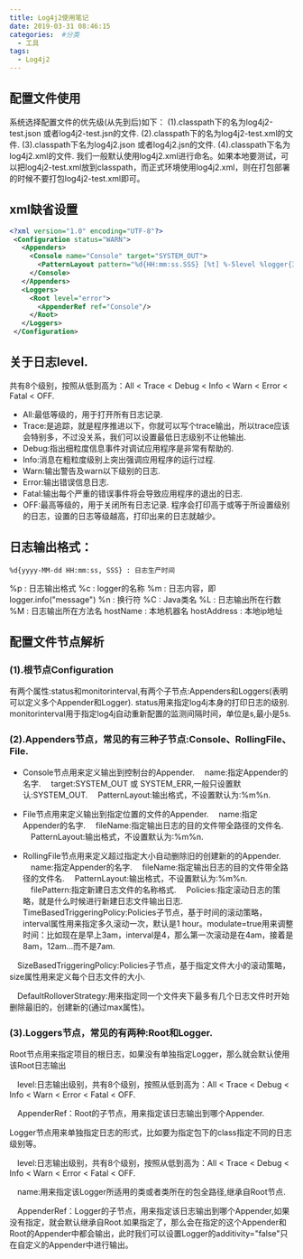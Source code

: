 ```yaml
---
title: Log4j2使用笔记
date: 2019-03-31 08:46:15
categories:  #分类
  - 工具
tags:
  - Log4j2
---
```


## 配置文件使用

系统选择配置文件的优先级(从先到后)如下：
(1).classpath下的名为log4j2-test.json 或者log4j2-test.jsn的文件.
(2).classpath下的名为log4j2-test.xml的文件.
(3).classpath下名为log4j2.json 或者log4j2.jsn的文件.
(4).classpath下名为log4j2.xml的文件.
我们一般默认使用log4j2.xml进行命名。如果本地要测试，可以把log4j2-test.xml放到classpath，而正式环境使用log4j2.xml，则在打包部署的时候不要打包log4j2-test.xml即可。


## xml缺省设置
```xml
<?xml version="1.0" encoding="UTF-8"?>
 <Configuration status="WARN">
   <Appenders>
     <Console name="Console" target="SYSTEM_OUT">
       <PatternLayout pattern="%d{HH:mm:ss.SSS} [%t] %-5level %logger{36} - %msg%n"/>
     </Console>
   </Appenders>
   <Loggers>
     <Root level="error">
       <AppenderRef ref="Console"/>
     </Root>
   </Loggers>
 </Configuration>
```


## 关于日志level.

共有8个级别，按照从低到高为：All < Trace < Debug < Info < Warn < Error < Fatal < OFF.

- All:最低等级的，用于打开所有日志记录.
- Trace:是追踪，就是程序推进以下，你就可以写个trace输出，所以trace应该会特别多，不过没关系，我们可以设置最低日志级别不让他输出.
- Debug:指出细粒度信息事件对调试应用程序是非常有帮助的.
- Info:消息在粗粒度级别上突出强调应用程序的运行过程.
- Warn:输出警告及warn以下级别的日志.
- Error:输出错误信息日志.
- Fatal:输出每个严重的错误事件将会导致应用程序的退出的日志.
- OFF:最高等级的，用于关闭所有日志记录.
程序会打印高于或等于所设置级别的日志，设置的日志等级越高，打印出来的日志就越少。

## 日志输出格式：
	%d{yyyy-MM-dd HH:mm:ss, SSS} : 日志生产时间
  %p : 日志输出格式
  %c : logger的名称
  %m : 日志内容，即 logger.info("message")
  %n : 换行符
  %C : Java类名
  %L : 日志输出所在行数
  %M : 日志输出所在方法名
  hostName : 本地机器名
  hostAddress : 本地ip地址

## 配置文件节点解析

### (1).根节点Configuration
有两个属性:status和monitorinterval,有两个子节点:Appenders和Loggers(表明可以定义多个Appender和Logger).
status用来指定log4j本身的打印日志的级别.
monitorinterval用于指定log4j自动重新配置的监测间隔时间，单位是s,最小是5s.

### (2).Appenders节点，常见的有三种子节点:Console、RollingFile、File.

-  Console节点用来定义输出到控制台的Appender.
　name:指定Appender的名字.
　target:SYSTEM_OUT 或 SYSTEM_ERR,一般只设置默认:SYSTEM_OUT.
　PatternLayout:输出格式，不设置默认为:%m%n.

-  File节点用来定义输出到指定位置的文件的Appender.
　name:指定Appender的名字.
　fileName:指定输出日志的目的文件带全路径的文件名.
　PatternLayout:输出格式，不设置默认为:%m%n.

- RollingFile节点用来定义超过指定大小自动删除旧的创建新的的Appender.
　name:指定Appender的名字.
　fileName:指定输出日志的目的文件带全路径的文件名.
　PatternLayout:输出格式，不设置默认为:%m%n.
　filePattern:指定新建日志文件的名称格式.
　Policies:指定滚动日志的策略，就是什么时候进行新建日志文件输出日志.
 TimeBasedTriggeringPolicy:Policies子节点，基于时间的滚动策略，interval属性用来指定多久滚动一次，默认是1 hour。modulate=true用来调整时间：比如现在是早上3am，interval是4，那么第一次滚动是在4am，接着是8am，12am...而不是7am.

　SizeBasedTriggeringPolicy:Policies子节点，基于指定文件大小的滚动策略，size属性用来定义每个日志文件的大小.

　DefaultRolloverStrategy:用来指定同一个文件夹下最多有几个日志文件时开始删除最旧的，创建新的(通过max属性)。

### (3).Loggers节点，常见的有两种:Root和Logger.

  Root节点用来指定项目的根日志，如果没有单独指定Logger，那么就会默认使用该Root日志输出

　level:日志输出级别，共有8个级别，按照从低到高为：All < Trace < Debug < Info < Warn < Error < Fatal < OFF.

　AppenderRef：Root的子节点，用来指定该日志输出到哪个Appender.

  Logger节点用来单独指定日志的形式，比如要为指定包下的class指定不同的日志级别等。

　level:日志输出级别，共有8个级别，按照从低到高为：All < Trace < Debug < Info < Warn < Error < Fatal < OFF.

　name:用来指定该Logger所适用的类或者类所在的包全路径,继承自Root节点.

　AppenderRef：Logger的子节点，用来指定该日志输出到哪个Appender,如果没有指定，就会默认继承自Root.如果指定了，那么会在指定的这个Appender和Root的Appender中都会输出，此时我们可以设置Logger的additivity="false"只在自定义的Appender中进行输出。
